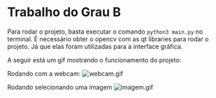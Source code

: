 # Trabalho do Grau B

Para rodar o projeto, basta executar o comando `python3 main.py` no terminal. É necessário obter o opencv com as qt libraries para rodar o projeto. Já que elas foram utilizadas para a interface gráfica.

A seguir está um gif mostrando o funcionamento do projeto:

Rodando com a webcam:
![webcam.gif](./results/webcam.gif)

Rodando selecionando uma imagem
![imagem.gif](./results/imagem.gif)
